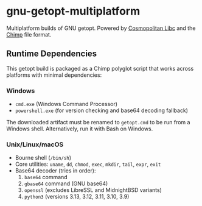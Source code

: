 # gnu-getopt-multiplatform
Multiplatform builds of GNU getopt. Powered by [Cosmopolitan Libc](https://github.com/jart/cosmopolitan) and the [Chimp](https://github.com/bjia56/chimp) file format.

## Runtime Dependencies

This getopt build is packaged as a Chimp polyglot script that works across platforms with minimal dependencies:

### Windows
- `cmd.exe` (Windows Command Processor)
- `powershell.exe` (for version checking and base64 decoding fallback)

The downloaded artifact must be renamed to `getopt.cmd` to be run from a Windows shell. Alternatively, run it
with Bash on Windows.

### Unix/Linux/macOS
- Bourne shell (`/bin/sh`)
- Core utilities: `uname`, `dd`, `chmod`, `exec`, `mkdir`, `tail`, `expr`, `exit`
- Base64 decoder (tries in order):
  1. `base64` command
  2. `gbase64` command (GNU base64)
  3. `openssl` (excludes LibreSSL and MidnightBSD variants)
  4. `python3` (versions 3.13, 3.12, 3.11, 3.10, 3.9)
